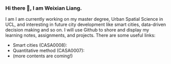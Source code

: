 ### Hi there 👋, I am Weixian Liang. 
I am 
I am currently working on my master degree, Urban Spatial Science in UCL, and interesting in future city development like smart cities, data-driven decision making and so on. 
I will use Github to shore and display my learning notes, assignments, and projects.
There are some useful links:
- Smart cities (CASA0008): 
- Quantitative method (CASA0007): 
- (more contents are coming!)






<!--
**LiangWeiXian11/LiangWeiXian11** is a ✨ _special_ ✨ repository because its `README.md` (this file) appears on your GitHub profile.

Here are some ideas to get you started:

- 🔭 I’m currently working on ...
- 🌱 I’m currently learning ...
- 👯 I’m looking to collaborate on ...
- 🤔 I’m looking for help with ...
- 💬 Ask me about ...
- 📫 How to reach me: ...
- 😄 Pronouns: ...
- ⚡ Fun fact: ...
-->
